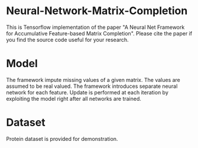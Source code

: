 # Neural-Network-Matrix-Completion
This is Tensorflow implementation of the paper "A Neural Net Framework for Accumulative Feature-based Matrix Completion". Please cite the paper if you find the source code useful for your research.

# Model
The framework impute missing values of a given matrix. The values are assumed to be real valued. The framework introduces separate neural network for each feature. Update is performed at each iteration by exploiting the model right after all networks are trained. 

# Dataset
Protein dataset is provided for demonstration.
